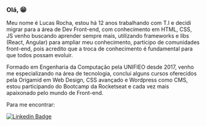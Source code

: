 ### Olá, 😁

Meu nome é Lucas Rocha, estou há 12 anos trabalhando com T.I e decidi migrar para a área de Dev Front-end, com conhecimento em HTML, CSS, JS venho buscando aprender sempre mais, utilizando frameworks e libs (React, Angular) para ampliar meu conhecimento, participo de comunidades front-end, pois acredito que a troca de conhecimento é fundamental para que todos possam evoluir.

Formado em Engenharia da Computação pela UNIFIEO desde 2017, venho me especializando na área de tecnologia, conclui alguns cursos oferecidos pela Origamid em Web Design, CSS avançado e Wordpress como CMS, estou participando do Bootcamp da Rocketseat e cada vez mais apaixonado pelo mundo de Front-end.

Para me encontrar:

[![Linkedin Badge](https://img.shields.io/badge/-LinkedIn-blue?style=flat-square&logo=Linkedin&logoColor=white&link=https://www.linkedin.com/in/lucasrrochavalentim)](https://www.linkedin.com/in/lucasrrochavalentim/)


